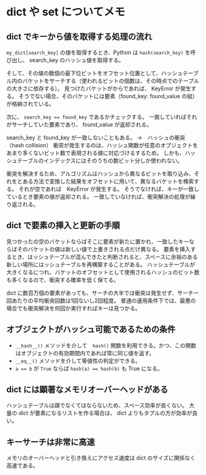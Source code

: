 # dict や set についてメモ

## dict でキーから値を取得する処理の流れ
`my_dict[search_key]` の値を取得するとき、Python は `hash(search_key)` を呼び出し、 search_key のハッシュ値を取得する。

そして、その値の数個の最下位ビットをオフセット位置として、ハッシュテーブル内のバケットをサーチする（使われるビットの個数は、その時点でのテーブルの大きさに依存する）。
見つけたバケットがからであれば、 KeyError が発生する。
そうでない場合、そのバケットには要素（found_key: found_value の組）が格納されている。

次に、 `search_key == found_key` であるかチェックする。
一致していればそれがサーチしていた要素であり、 found_value が返却される。

search_key と found_key が一致しないこともある。 →　ハッシュの衝突（hash collision）
衝突が発生するのは、ハッシュ関数が任意のオブジェクトをあまり多くないビット数で表現される値に対応づけるするため。
しかも、ハッシュテーブルのインデックスにはそのうちの数ビット分しか使われない。

衝突を解決するため、アルゴリズムはハッシュから異なるビットを取り込み、それをとある方法で変換した結果をオフセットに用いて、異なるバケットを検索する。
それが空であれば　KeyError が発生する。
そうでなければ、キーが一致しているとき要素の値が返却される。
一致していなければ、衝突解決の処理が繰り返される。

## dict で要素の挿入と更新の手順
見つかったの空のバケットならばそこに要素が新たに置かれ、一致したキーならばそのバケットの値は新しい値で上書きされる点だけ異なる。
要素を挿入するとき、はッシュテーブルが混んできたと判断されると、スペースに余裕のある新しい場所にはッシュテーブルを再構築することがある。
ハッシュテーブルが大きくなるにつれ、バケットのオフセットとして使用されるハッシュのビット数も多くなるので、衝突する確率を低く保てる。

dict に数百万個の要素があっても、サーチの大半では衝突は発生せず、サーチ一回あたりの平均衝突回数は1回ないし2回程度。
普通の運用条件下では、最悪の場合でも衝突解決を何回か実行すればキーは見つかる。

## オブジェクトがハッシュ可能であるための条件
- `__hash__()` メソッドを介して　`hash()` 関数を利用できる。かつ、この関数はオブジェクトの有効期間内であれば常に同じ値を返す。
- `__eq__()` メソッドを介して等値性の判定ができる。
- `a == b` が `True` ならば `hash(a) == hash(b)` も True になる。


## dict には顕著なメモリオーバーヘッドがある
ハッシュテーブルは疎でなくてはならないため、スペース効率が良くない。
大量の dict が要素になるリストを作る場合は、 dict よりもタプルの方が効率が良い。

## キーサーチは非常に高速
メモリのオーバーヘッドと引き換えにアクセス速度は dict のサイズに関係なく高速である。
